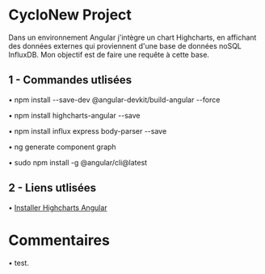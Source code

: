 # CycloNew Project

Dans un environnement Angular j'intègre un chart Highcharts, en affichant des données externes qui proviennent
d'une base de données noSQL InfluxDB. Mon objectif est de faire une requête à cette base.

## 1 - Commandes utlisées

• npm install --save-dev @angular-devkit/build-angular --force

• npm install highcharts-angular --save

• npm install influx express body-parser --save 

• ng generate component graph

• sudo npm install -g @angular/cli@latest


## 2 - Liens utlisées

• [Installer Highcharts Angular](https://www.npmjs.com/package/highcharts-angular)

# Commentaires

• test. 